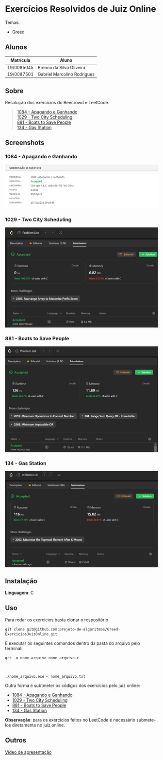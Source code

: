 # Exercícios Resolvidos de Juiz Online

Temas:

- Greed

## Alunos

| Matrícula  | Aluno                       |
| ---------- | --------------------------- |
| 19/0085045 | Brenno da Silva Oliveira    |
| 19/0087501 | Gabriel Marcolino Rodrigues |

## Sobre

Resolução dos exercícios do Beecrowd e LeetCode.

> [1084 - Apagando e Ganhando](https://www.beecrowd.com.br/repository/UOJ_1084.html)<br> 
> [1029 - Two City Scheduling](https://leetcode.com/problems/two-city-scheduling/)<br> 
> [881 - Boats to Save People](https://leetcode.com/problems/boats-to-save-people/description/?envType=list&envId=50f6p33i)<br> 
> [134 - Gas Station](https://leetcode.com/problems/gas-station/description/?envType=list&envId=50f6p33i)

## Screenshots

### 1084 - Apagando e Ganhando
![1084 - Apagando e Ganhando](1084/1084.png)

### 1029 - Two City Scheduling
![1029 - Two City Scheduling](1029/1029.png)

### 881 - Boats to Save People
![881 - Boats to Save People](881/881.PNG)

### 134 - Gas Station
![134 - Gas Station](134/134.PNG)

## Instalação

**Linguagem**: C

## Uso

Para rodar os exercícios basta clonar o respositório

    git clone git@github.com:projeto-de-algoritmos/Greed-ExerciciosJuizOnline.git

E executar os seguintes comandos dentro da pasta do arquivo pelo terminal:

    gcc -o nome_arquivo nome_arquivo.c

<br>

    ./nome_arquivo.exe < nome_arquivo.txt

Outra forma é subtmeter os códigos dos exercícios pelo juiz online:

- [1084 - Apagando e Ganhando](https://www.beecrowd.com.br/judge/pt/problems/view/1084)
- [1029 - Two City Scheduling](https://leetcode.com/problems/two-city-scheduling/)
- [881 - Boats to Save People](https://leetcode.com/problems/boats-to-save-people/description/?envType=list&envId=50f6p33i)<br>
- [134 - Gas Station](https://leetcode.com/problems/gas-station/description/?envType=list&envId=50f6p33i)

**Observação**: para os exercícios feitos no LeetCode é necessário submete-los diretamente no juiz online. 

## Outros

[Vídeo de apresentação](https://youtu.be/SWx4sa74Tkw)
